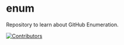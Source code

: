 # enum
Repository to learn about GitHub Enumeration.






























[![Contributors](https://img.shields.io/badge/Contributors-2-brightgreen)](https://github.com/EurydiceCorp/enum/graphs/contributors)
